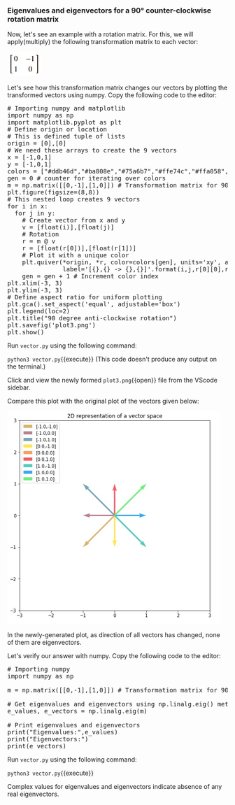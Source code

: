 ### Eigenvalues and eigenvectors for a 90° counter-clockwise rotation matrix
Now, let's see an example with a rotation matrix. For this, we will apply(multiply) the following transformation matrix to each vector:

![Transformation matrix 3](./assets/rm.jpg)

Let's see how this transformation matrix changes our vectors by plotting the transformed vectors using numpy. Copy the following code to the editor:

<pre class="file" data-filename="vector.py" data-target="replace">
# Importing numpy and matplotlib
import numpy as np
import matplotlib.pyplot as plt
# Define origin or location
# This is defined tuple of lists
origin = [0],[0]
# We need these arrays to create the 9 vectors
x = [-1,0,1]
y = [-1,0,1]
colors = ["#ddb46d","#ba808e","#75a6b7","#ffe74c","#ffa058","#ff5964","#50ccbc","#35a7ff","#6bf178"] # for distinguishing vectors
gen = 0 # counter for iterating over colors
m = np.matrix([[0,-1],[1,0]]) # Transformation matrix for 90 degree counter-clockwise rotation
plt.figure(figsize=(8,8))
# This nested loop creates 9 vectors
for i in x:
  for j in y:
    # Create vector from x and y 
    v = [float(i)],[float(j)]
    # Rotation
    r = m @ v 
    r = [float(r[0])],[float(r[1])]
    # Plot it with a unique color
    plt.quiver(*origin, *r, color=colors[gen], units='xy', angles='xy', scale_units='xy', scale=1, 
               label='[{},{} -> {},{}]'.format(i,j,r[0][0],r[1][0]))
    gen = gen + 1 # Increment color index
plt.xlim(-3, 3)
plt.ylim(-3, 3)
# Define aspect ratio for uniform plotting
plt.gca().set_aspect('equal', adjustable='box')
plt.legend(loc=2)
plt.title("90 degree anti-clockwise rotation")
plt.savefig('plot3.png')
plt.show()
</pre>

Run `vector.py` using the following command:

`python3 vector.py`{{execute}}  (This code doesn't produce any output on the terminal.)

Click and view the newly formed `plot3.png`{{open}} file from the VScode sidebar.

Compare this plot with the original plot of the vectors given below:

![Vector space example](./assets/vse.jpg)

In the newly-generated plot, as direction of all vectors has changed, none of them are eigenvectors.

Let's verify our answer with numpy. Copy the following code to the editor:

<pre class="file" data-filename="vector.py" data-target="replace">
# Importing numpy
import numpy as np

m = np.matrix([[0,-1],[1,0]]) # Transformation matrix for 90 degree counter-clockwise rotation

# Get eigenvalues and eigenvectors using np.linalg.eig() method
e_values, e_vectors = np.linalg.eig(m)

# Print eigenvalues and eigenvectors
print("Eigenvalues:",e_values)
print("Eigenvectors:")
print(e_vectors)
</pre>

Run `vector.py` using the following command:

`python3 vector.py`{{execute}}

Complex values for eigenvalues and eigenvectors indicate absence of any real eigenvectors.